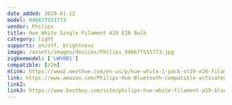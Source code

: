 ```yaml
---
date_added: 2020-01-12
model: 046677551773
vendor: Philips
title: Hue White Single Filament A19 E26 Bulb
category: light
supports: on/off, brightness
image: /assets/images/devices/Philips_046677551773.jpg
zigbeemodel: ['LWV001']
compatible: [z2m]
mlink: https://www2.meethue.com/en-us/p/hue-white-1-pack-st19-e26-filament-edison/046677551773
link: https://www.amazon.com/Philips-Hue-Bluetooth-compatible-activated/dp/B07VP6V113
link2: 
link3: https://www.bestbuy.com/site/philips-hue-white-filament-a19-bluetooth-smart-led-bulb-amber/6367451.p?skuId=6367451
---
```

